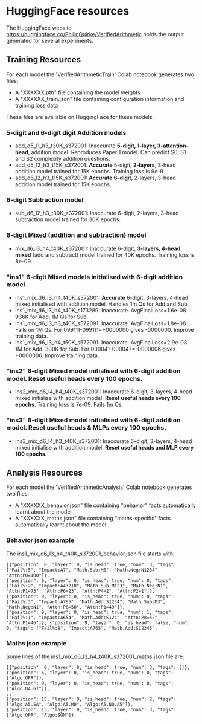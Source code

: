# HuggingFace resources
The HuggingFace website https://huggingface.co/PhilipQuirke/VerifiedArithmetic holds the output generated for several experiments.

## Training Resources
For each model the 'VerifiedArithmeticTrain' Colab notebook generates two files:
- A "XXXXXX.pth" file containing the model weights
- A "XXXXXX_train.json" file containing configuration information and training loss data

These files are available on HuggingFace for these models:

### 5-digit and 6-digit digit Addition models
- add_d5_l1_h3_t30K_s372001: Inaccurate **5-digit, 1-layer, 3-attention-head**, addition model. Reproduces Paper 1 model. Can predict S0, S1 and S2 complexity addition questions.
- add_d5_l2_h3_t15K_s372001: **Accurate** 5-digit, **2-layers**, 3-head addition model trained for 15K epochs. Training loss is 9e-9
- add_d6_l2_h3_t15K_s372001: **Accurate** **6-digit**, 2-layers, 3-head addition model trained for 15K epochs.  

### 6-digit Subtraction model
- sub_d6_l2_h3_t30K_s372001: Inaccurate 6-digit, 2-layers, 3-head subtraction model trained for 30K epochs.

### 6-digit Mixed (addition and subtraction) model
- mix_d6_l3_h4_t40K_s372001: Inaccurate 6-digit, **3-layers, 4-head mixed** (add and subtract) model trained for 40K epochs. Training loss is 8e-09

### "ins1" 6-digit Mixed models initialised with 6-digit addition model
- ins1_mix_d6_l3_h4_t40K_s372001: **Accurate** 6-digit, 3-layers, 4-head mixed initialised with addition model. Handles 1m Qs for Add and Sub. 
- ins1_mix_d6_l3_h4_t40K_s173289: Inaccurate. AvgFinalLoss=1.6e-08. 936K for Add, 1M Qs for Sub 
- ins1_mix_d6_l3_h3_t40K_s572091: Inaccurate. AvgFinalLoss=1.8e-08. Fails on 1M Qs. For 099111-099111=+0000000 gives -0000000. Improve training data.
- ins1_mix_d6_l3_h4_t50K_s572091: Inaccurate. AvgFinalLoss=2.9e-08. 1M for Add. 300K for Sub. For 000041-000047=-0000006 gives +0000006. Improve training data.

### "ins2" 6-digit Mixed model initialised with 6-digit addition model. Reset useful heads every 100 epochs.
- ins2_mix_d6_l4_h4_t40K_s372001: Inaccurate 6-digit, 3-layers, 4-head mixed initialise with addition model. **Reset useful heads every 100 epochs**. Training loss is 7e-09. Fails 1m Qs

### "ins3" 6-digit Mixed model initialised with 6-digit addition model. Reset useful heads & MLPs every 100 epochs.
- ins3_mix_d6_l4_h3_t40K_s372001: Inaccurate 6-digit, 3-layers, 4-head mixed initialise with addition model. **Reset useful heads and MLP every 100 epochs**. 

## Analysis Resources
For each model the 'VerifiedArithmeticAnalysis' Colab notebook generates two files:
- A "XXXXXX_behavior.json" file containing "behavior" facts automatically learnt about the model 
- A "XXXXXX_maths.json" file containing "maths-specific" facts automatically learnt about the model  

### Behavior json example
The ins1_mix_d6_l3_h4_t40K_s372001_behavior.json file starts with:
```
[{"position": 0, "layer": 0, "is_head": true, "num": 3, "tags": ["Fail%:5", "Impact:A7", "Math.Sub:M0", "Math.Neg:N1234", "Attn:P0=100"]}, 
{"position": 6, "layer": 0, "is_head": true, "num": 0, "tags": ["Fail%:2", "Impact:A43210", "Math.Sub:M123", "Math.Neg:N1", "Attn:P1=73", "Attn:P6=23", "Attn:P4=2", "Attn:P2=1"]}, 
{"position": 9, "layer": 0, "is_head": true, "num": 0, "tags": ["Fail%:3", "Impact:A765", "Math.Add:S1234", "Math.Sub:M3", "Math.Neg:N1", "Attn:P8=50", "Attn:P1=49"]}, 
{"position": 9, "layer": 0, "is_head": true, "num": 1, "tags": ["Fail%:1", "Impact:A654", "Math.Add:S124", "Attn:P8=52", "Attn:P1=46"]}, {"position": 9, "layer": 0, "is_head": false, "num": 0, "tags": ["Fail%:8", "Impact:A765", "Math.Add:S12345",
```

### Maths json example
Some lines of the ins1_mix_d6_l3_h4_t40K_s372001_maths.json file are:
```
[{"position": 0, "layer": 0, "is_head": true, "num": 3, "tags": []},
{"position": 6, "layer": 0, "is_head": true, "num": 0, "tags": ["Algo:OPR"]},
{"position": 9, "layer": 0, "is_head": true, "num": 0, "tags": ["Algo:D4.GT"]},
...
{"position": 15, "layer": 0, "is_head": true, "num": 2, "tags": ["Algo:A5.SA", "Algo:A5.MD", "Algo:A5.ND.A5"]},
{"position": 15, "layer": 0, "is_head": true, "num": 3, "tags": ["Algo:OPR", "Algo:SGN"]},
```
